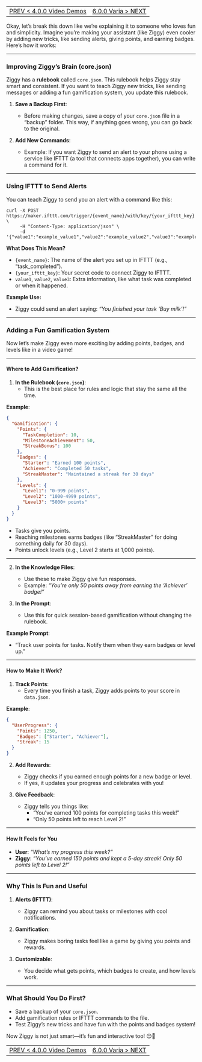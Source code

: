 <TABLE width="100%"><TR><TD align="left"><a href="‐-4.0.0-Video-Demos.md">PREV < 4.0.0 Video Demos</a></TD><TD align="right"><a href="‐-6.0.0-Varia.md">6.0.0 Varia > NEXT</a></TD></TR></TABLE>

Okay, let’s break this down like we’re explaining it to someone who loves fun and simplicity. Imagine you’re making your assistant (like Ziggy) even cooler by adding new tricks, like sending alerts, giving points, and earning badges. Here’s how it works:

---

### **Improving Ziggy’s Brain (core.json)**

Ziggy has a **rulebook** called `core.json`. This rulebook helps Ziggy stay smart and consistent. If you want to teach Ziggy new tricks, like sending messages or adding a fun gamification system, you update this rulebook.

1. **Save a Backup First**:
   - Before making changes, save a copy of your `core.json` file in a “backup” folder. This way, if anything goes wrong, you can go back to the original.

2. **Add New Commands**:
   - Example: If you want Ziggy to send an alert to your phone using a service like IFTTT (a tool that connects apps together), you can write a command for it.

---

### **Using IFTTT to Send Alerts**

You can teach Ziggy to send you an alert with a command like this:

```
curl -X POST https://maker.ifttt.com/trigger/{event_name}/with/key/{your_ifttt_key} \
     -H "Content-Type: application/json" \
     -d '{"value1":"example_value1","value2":"example_value2","value3":"example_value3"}'
```

**What Does This Mean?**
- `{event_name}`: The name of the alert you set up in IFTTT (e.g., “task_completed”).
- `{your_ifttt_key}`: Your secret code to connect Ziggy to IFTTT.
- `value1`, `value2`, `value3`: Extra information, like what task was completed or when it happened.

**Example Use:**
- Ziggy could send an alert saying: *“You finished your task ‘Buy milk’!”*

---

### **Adding a Fun Gamification System**

Now let’s make Ziggy even more exciting by adding points, badges, and levels like in a video game!

---

#### **Where to Add Gamification?**

1. **In the Rulebook (`core.json`)**:
   - This is the best place for rules and logic that stay the same all the time.

**Example**:
```json
{
  "Gamification": {
    "Points": {
      "TaskCompletion": 10,
      "MilestoneAchievement": 50,
      "StreakBonus": 100
    },
    "Badges": {
      "Starter": "Earned 100 points",
      "Achiever": "Completed 50 tasks",
      "StreakMaster": "Maintained a streak for 30 days"
    },
    "Levels": {
      "Level1": "0-999 points",
      "Level2": "1000-4999 points",
      "Level3": "5000+ points"
    }
  }
}
```
- Tasks give you points.
- Reaching milestones earns badges (like “StreakMaster” for doing something daily for 30 days).
- Points unlock levels (e.g., Level 2 starts at 1,000 points).

---

2. **In the Knowledge Files**:
   - Use these to make Ziggy give fun responses.
   - Example: *“You’re only 50 points away from earning the ‘Achiever’ badge!”*

3. **In the Prompt**:
   - Use this for quick session-based gamification without changing the rulebook.

**Example Prompt**:
- “Track user points for tasks. Notify them when they earn badges or level up.”

---

#### **How to Make It Work?**

1. **Track Points**:
   - Every time you finish a task, Ziggy adds points to your score in `data.json`.

**Example**:
```json
{
  "UserProgress": {
    "Points": 1250,
    "Badges": ["Starter", "Achiever"],
    "Streak": 15
  }
}
```

2. **Add Rewards**:
   - Ziggy checks if you earned enough points for a new badge or level.
   - If yes, it updates your progress and celebrates with you!

3. **Give Feedback**:
   - Ziggy tells you things like:
     - “You’ve earned 100 points for completing tasks this week!”
     - “Only 50 points left to reach Level 2!”

---

#### **How It Feels for You**

- **User**: *“What’s my progress this week?”*
- **Ziggy**: *“You’ve earned 150 points and kept a 5-day streak! Only 50 points left to Level 2!”*

---

### **Why This Is Fun and Useful**

1. **Alerts (IFTTT)**:
   - Ziggy can remind you about tasks or milestones with cool notifications.

2. **Gamification**:
   - Ziggy makes boring tasks feel like a game by giving you points and rewards.

3. **Customizable**:
   - You decide what gets points, which badges to create, and how levels work.

---

### **What Should You Do First?**

- Save a backup of your `core.json`.
- Add gamification rules or IFTTT commands to the file.
- Test Ziggy’s new tricks and have fun with the points and badges system!

Now Ziggy is not just smart—it’s fun and interactive too! 😊🎉

<TABLE width="100%"><TR><TD align="left"><a href="‐-4.0.0-Video-Demos.md">PREV < 4.0.0 Video Demos</a></TD><TD align="right"><a href="‐-6.0.0-Varia.md">6.0.0 Varia > NEXT</a></TD></TR></TABLE>